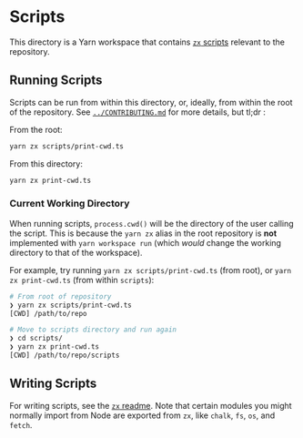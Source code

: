 # Scripts

This directory is a Yarn workspace that contains
[`zx` scripts](https://github.com/google/zx) relevant to the repository.

## Running Scripts

Scripts can be run from within this directory, or, ideally, from within the root
of the repository. See [`../CONTRIBUTING.md`](../CONTRIBUTING.md) for more
details, but tl;dr :

From the root:

```bash
yarn zx scripts/print-cwd.ts
```

From this directory:

```bash
yarn zx print-cwd.ts
```

### Current Working Directory

When running scripts, `process.cwd()` will be the directory of the user calling
the script. This is because the `yarn zx` alias in the root repository is
**not** implemented with `yarn workspace run` (which _would_ change the working
directory to that of the workspace).

For example, try running `yarn zx scripts/print-cwd.ts` (from root), or
`yarn zx print-cwd.ts` (from within `scripts`):

```bash
# From root of repository
❯ yarn zx scripts/print-cwd.ts
[CWD] /path/to/repo

# Move to scripts directory and run again
❯ cd scripts/
❯ yarn zx print-cwd.ts
[CWD] /path/to/repo/scripts
```

## Writing Scripts

For writing scripts, see the [`zx` readme](https://github.com/google/zx). Note
that certain modules you might normally import from Node are exported from `zx`,
like `chalk`, `fs`, `os`, and `fetch`.
